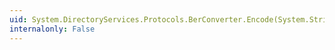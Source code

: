 ```yaml
---
uid: System.DirectoryServices.Protocols.BerConverter.Encode(System.String,System.Object[])
internalonly: False
---
```

